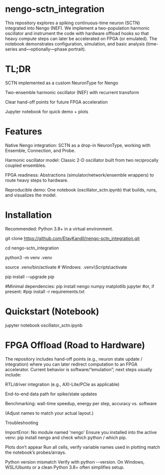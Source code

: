 # nengo-sctn_integration
This repository explores a spiking continuous-time neuron (SCTN) integrated into Nengo (NEF). We implement a two-population harmonic oscillator and instrument the code with hardware offload hooks so that heavy compute steps can later be accelerated on FPGA (or emulated). The notebook demonstrates configuration, simulation, and basic analysis (time-series and—optionally—phase portrait).



# TL;DR

SCTN implemented as a custom NeuronType for Nengo

Two-ensemble harmonic oscillator (NEF) with recurrent transform

Clear hand-off points for future FPGA acceleration

Jupyter notebook for quick demo + plots

# Features

Native Nengo integration: SCTN as a drop-in NeuronType, working with Ensemble, Connection, and Probe.

Harmonic oscillator model: Classic 2-D oscillator built from two reciprocally coupled ensembles.

FPGA readiness: Abstractions (simulator/network/ensemble wrappers) to route heavy steps to hardware.

Reproducible demo: One notebook (oscillator_sctn.ipynb) that builds, runs, and visualizes the model.

# Installation

Recommended: Python 3.8+ in a virtual environment.

git clone https://github.com/EtayKandil/nengo-sctn_integration.git

cd nengo-sctn_integration

python3 -m venv .venv

source .venv/bin/activate    # Windows: .venv\Scripts\activate

pip install --upgrade pip


#Minimal dependencies:
pip install nengo numpy matplotlib jupyter
#or, if present:
#pip install -r requirements.txt

# Quickstart (Notebook)
jupyter notebook oscillator_sctn.ipynb


# FPGA Offload (Road to Hardware)

The repository includes hand-off points (e.g., neuron state update / integration) where you can later redirect computation to an FPGA accelerator. Current behavior is software/“emulation”; next steps usually include:

RTL/driver integration (e.g., AXI-Lite/PCIe as applicable)

End-to-end data path for spike/state updates

Benchmarking: wall-time speedup, energy per step, accuracy vs. software



(Adjust names to match your actual layout.)

Troubleshooting

ImportError: No module named 'nengo'
Ensure you installed into the active venv: pip install nengo and check which python / which pip.

Plots don’t appear
Run all cells, verify variable names used in plotting match the notebook’s probes/arrays.

Python version mismatch
Verify with python --version. On Windows, WSL/Ubuntu or a clean Python 3.8+ often simplifies setup.



